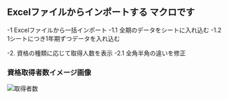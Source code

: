## Excelファイルからインポートする マクロです

-1 Excelファイルから一括インポート
    -1.1 全期のデータをシートに入れ込む
    -1.2 1シートにつき1年期ずつデータを入れ込む

-2. 資格の種類に応じて取得人数を表示
 -2.1 全角半角の違いを修正


### 資格取得者数イメージ画像
 ![取得者数](https://user-images.githubusercontent.com/63280654/85679675-96719600-b704-11ea-812a-aed1206090c3.PNG)

